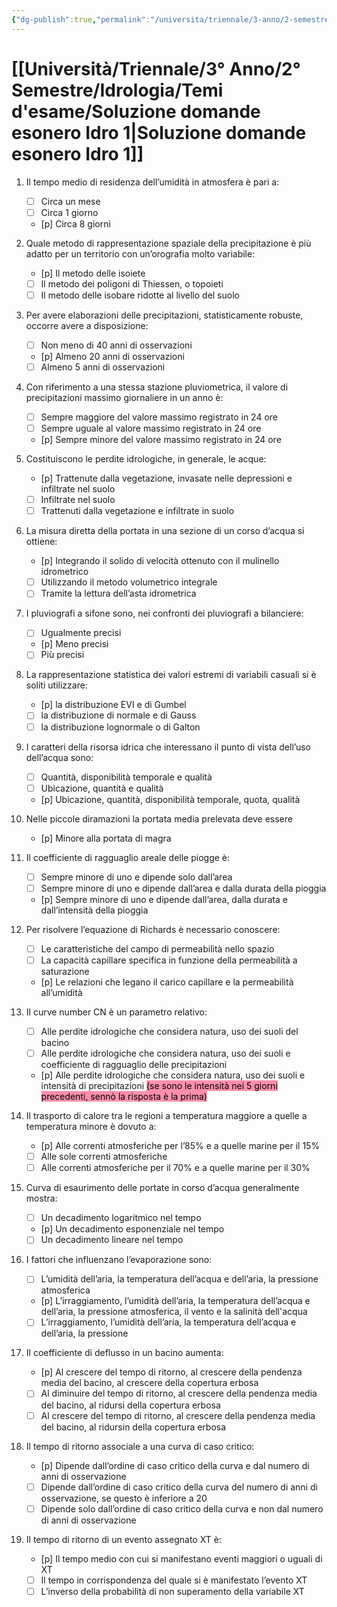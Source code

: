 ```yaml
---
{"dg-publish":true,"permalink":"/universita/triennale/3-anno/2-semestre/idrologia/temi-d-esame/soluzione-domande-esonero-idro-1/","tags":["UNI","UNI/Idro"]}
---
```



# [[Università/Triennale/3° Anno/2° Semestre/Idrologia/Temi d'esame/Soluzione domande esonero Idro 1\|Soluzione domande esonero Idro 1]]


1. Il tempo medio di residenza dell’umidità in atmosfera è pari a:
	- [ ] Circa un mese
	- [ ] Circa 1 giorno
	- [p] Circa 8 giorni

2. Quale metodo di rappresentazione spaziale della precipitazione è più adatto per un territorio con un’orografia molto variabile:
	- [p] Il metodo delle isoiete
	- [ ] Il metodo dei poligoni di Thiessen, o topoieti
	- [ ] Il metodo delle isobare ridotte al livello del suolo

3. Per avere elaborazioni delle precipitazioni, statisticamente robuste, occorre avere a disposizione:
    - [ ] Non meno di 40 anni di osservazioni
    - [p] Almeno 20 anni di osservazioni
    - [ ] Almeno 5 anni di osservazioni

4. Con riferimento a una stessa stazione pluviometrica, il valore di precipitazioni massimo giornaliere in un anno è:
    - [ ] Sempre maggiore del valore massimo registrato in 24 ore
    - [ ] Sempre uguale al valore massimo registrato in 24 ore
    - [p] Sempre minore del valore massimo registrato in 24 ore

5. Costituiscono le perdite idrologiche, in generale, le acque:
    - [p] Trattenute dalla vegetazione, invasate nelle depressioni e infiltrate nel suolo
    - [ ] Infiltrate nel suolo
    - [ ] Trattenuti dalla vegetazione e infiltrate in suolo
        
6. La misura diretta della portata in una sezione di un corso d’acqua si ottiene:
    - [p] Integrando il solido di velocità ottenuto con il mulinello idrometrico
    - [ ] Utilizzando il metodo volumetrico integrale
    - [ ] Tramite la lettura dell’asta idrometrica

7. I pluviografi a sifone sono, nei confronti dei pluviografi a bilanciere:
    - [ ] Ugualmente precisi
    - [p] Meno precisi
    - [ ] Più precisi

8. La rappresentazione statistica dei valori estremi di variabili casuali si è soliti utilizzare:
    - [p] la distribuzione EVI e di Gumbel
    - [ ] la distribuzione di normale e di Gauss
    - [ ] la distribuzione lognormale o di Galton

9. I caratteri della risorsa idrica che interessano il punto di vista dell’uso dell’acqua sono:
    - [ ] Quantità, disponibilità temporale e qualità
    - [ ] Ubicazione, quantità e qualità
    - [p] Ubicazione, quantità, disponibilità temporale, quota, qualità

10. Nelle piccole diramazioni la portata media prelevata deve essere
	- [p] Minore alla portata di magra 

12. Il coefficiente di ragguaglio areale delle piogge è:
    - [ ] Sempre minore di uno e dipende solo dall’area
    - [ ] Sempre minore di uno e dipende dall’area e dalla durata della pioggia        
    - [p] Sempre minore di uno e dipende dall’area, dalla durata e dall’intensità della pioggia

13. Per risolvere l’equazione di Richards è necessario conoscere:
    - [ ] Le caratteristiche del campo di permeabilità nello spazio
    - [ ] La capacità capillare specifica in funzione della permeabilità a saturazione
    - [p] Le relazioni che legano il carico capillare e la permeabilità all’umidità

14. Il curve number CN è un parametro relativo:
	- [ ] Alle perdite idrologiche che considera natura, uso dei suoli del bacino
    - [ ] Alle perdite idrologiche che considera natura, uso dei suoli e coefficiente di ragguaglio delle precipitazioni
    - [p] Alle perdite idrologiche che considera natura, uso dei suoli e intensità di precipitazioni <mark style="background: #FF5582A6;">(se sono le intensità nei 5 giorni precedenti, sennò la risposta è la prima)</mark>

14. Il trasporto di calore tra le regioni a temperatura maggiore a quelle a temperatura minore è dovuto a:
	- [p] Alle correnti atmosferiche per l’85% e a quelle marine per il 15%
	- [ ] Alle sole correnti atmosferiche
	- [ ] Alle correnti atmosferiche per il 70% e a quelle marine per il 30%

15. Curva di esaurimento delle portate in corso d’acqua generalmente mostra:
	- [ ] Un decadimento logaritmico nel tempo
	- [p] Un decadimento esponenziale nel tempo
	- [ ] Un decadimento lineare nel tempo

16. I fattori che influenzano l’evaporazione sono:
	- [ ] L’umidità dell’aria, la temperatura dell’acqua e dell’aria, la pressione atmosferica
	- [p] L’irraggiamento, l’umidità dell’aria, la temperatura dell’acqua e dell’aria, la pressione atmosferica, il vento e la salinità dell'acqua
	- [ ] L’irraggiamento, l’umidità dell’aria, la temperatura dell’acqua e dell’aria, la pressione
    
17. Il coefficiente di deflusso in un bacino aumenta:
	- [p] Al crescere del tempo di ritorno, al crescere della pendenza media del bacino, al crescere della copertura erbosa
	- [ ] Al diminuire del tempo di ritorno, al crescere della pendenza media del bacino, al ridursi della copertura erbosa
	- [ ] Al crescere del tempo di ritorno, al crescere della pendenza media del bacino, al ridursin della copertura erbosa

18. Il tempo di ritorno associale a una curva di caso critico:
	- [p] Dipende dall’ordine di caso critico della curva e dal numero di anni di osservazione
	- [ ] Dipende dall’ordine di caso critico della curva del numero di anni di osservazione, se questo è inferiore a 20
	- [ ] Dipende solo dall’ordine di caso critico della curva e non dal numero di anni di osservazione

19. Il tempo di ritorno di un evento assegnato XT è:
    - [p] Il tempo medio con cui si manifestano eventi maggiori o uguali di XT        
    - [ ] Il tempo in corrispondenza del quale si è manifestato l’evento XT
    - [ ] L’inverso della probabilità di non superamento della variabile XT
